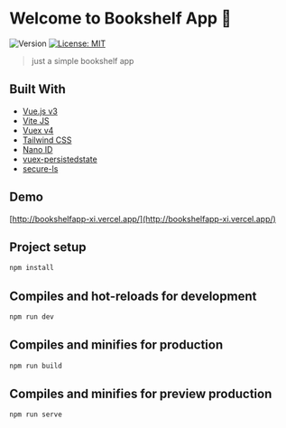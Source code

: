 # Welcome to Bookshelf App 👋
![Version](https://img.shields.io/badge/version-3.5.1-blue.svg?cacheSeconds=2592000)
[![License: MIT](https://img.shields.io/badge/License-MIT/License-yellow.svg)](https://www.mit.edu/~amini/LICENSE.md)

> just a simple bookshelf app

## Built With

* [Vue.js v3](https://v3.vuejs.org/)
* [Vite JS](https://vitejs.dev/)
* [Vuex v4](https://next.vuex.vuejs.org/)
* [Tailwind CSS](https://tailwindcss.com/)
* [Nano ID](https://zelark.github.io/nano-id-cc/)
* [vuex-persistedstate](https://www.npmjs.com/package/vuex-persistedstate)
* [secure-ls](https://www.npmjs.com/package/secure-ls)

## Demo

[http://bookshelfapp-xi.vercel.app/](http://bookshelfapp-xi.vercel.app/)

## Project setup

```sh
npm install
```

## Compiles and hot-reloads for development

```sh
npm run dev
```

## Compiles and minifies for production

```sh
npm run build
```

## Compiles and minifies for preview production

```sh
npm run serve
```
